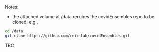 Notes:
- the attached volume at /data requires the covidEnsembles repo to be cloned, e.g.,
```bash
cd /data
git clone https://github.com/reichlab/covidEnsembles.git
``` 

TBC
